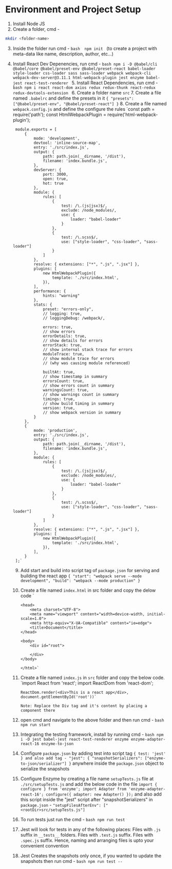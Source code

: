 # Environment and Project Setup

1. Install Node JS
2. Create a folder, cmd - 
```bash 
mkdir <folder-name> 
```
3. Inside the folder run cmd - ```bash 
npm init ``` (to create a project with meta-data like name, description, author, etc...)
4. Install React Dev Depenencies, run cmd - ```bash npm i -D @babel/cli @babel/core @babel/preset-env @babel/preset-react babel-loader style-loader css-loader sass sass-loader webpack webpack-cli webpack-dev-server@3.11.1 html-webpack-plugin jest enzyme babel-jest react-test-renderer ```
	5. Install React Dependencies, run cmd - ```bash npm i react react-dom axios redux redux-thunk react-redux redux-devtools-extension ```
	6. Create a folder name `src`
	7. Create a file named `.babelrc` and define the presets in it
		`{
    		"presets": ["@babel/preset-env", "@babel/preset-react"]
		}`
	8. Create a file named `webpack.config.js` and define the configure the rules
		`const path = require('path');
		const HtmlWebpackPlugin = require('html-webpack-plugin');
		
		module.exports = [
			{
				mode: 'development',
				devtool: 'inline-source-map',
				entry: './src/index.js',
				output: {
					path: path.join(__dirname, '/dist'),
					filename: 'index.bundle.js',
				},
				devServer: {
					port: 3000,
					open: true,
					hot: true
				},
				module: {
					rules: [
						{
							test: /\.(js|jsx)$/,
							exclude: /node_modules/,
							use: {
								loader: "babel-loader"
							}
						},
						{
							test: /\.scss$/,
							use: ["style-loader", "css-loader", "sass-loader"]
						}
					]
				},
				resolve: { extensions: ["*", ".js", ".jsx"] },
				plugins: [
					new HtmlWebpackPlugin({
						template: './src/index.html',
					}),
				],
				performance: {
					hints: "warning"
				},
				stats: {
					preset: "errors-only",
					// logging: true,
					// loggingDebug: /webpack/,

					errors: true,
					// show errors
					errorDetails: true,
					// show details for errors
					errorStack: true,
					// show internal stack trace for errors
					moduleTrace: true,
					// show module trace for errors
					// (why was causing module referenced)

					builtAt: true,
					// show timestamp in summary
					errorsCount: true,
					// show errors count in summary
					warningsCount: true,
					// show warnings count in summary
					timings: true,
					// show build timing in summary
					version: true,
					// show webpack version in summary
				}
			},
			{
				mode: 'production',
				entry: './src/index.js',
				output: {
					path: path.join(__dirname, '/dist'),
					filename: 'index.bundle.js',
				},
				module: {
					rules: [
						{
							test: /\.(js|jsx)$/,
							exclude: /node_modules/,
							use: {
								loader: "babel-loader"
							}
						},
						{
							test: /\.scss$/,
							use: ["style-loader", "css-loader", "sass-loader"]
						}
					]
				},
				resolve: { extensions: ["*", ".js", ".jsx"] },
				plugins: [
					new HtmlWebpackPlugin({
						template: './src/index.html',
					}),
				],
			}
		];`
	9. Add start and build into script tag of `package.json` for serving and building the react app
		    `{
				"start": "webpack serve --mode development",
    			"build": "webpack --mode production"
			}`
	10. Create a file named `index.html` in src folder and copy the delow code
			`<!DOCTYPE html>
			<html lang="en">

			<head>
				<meta charset="UTF-8">
				<meta name="viewport" content="width=device-width, initial-scale=1.0">
				<meta http-equiv="X-UA-Compatible" content="ie=edge">
				<title>Document</title>
			</head>

			<body>
				<div id="root">

				</div>
			</body>

			</html>`
	11. Create a file named `index.js` in `src` folder and copy the below code.
			`import React from 'react';
			import ReactDom from 'react-dom';

			ReactDom.render(<div>This is a react app</div>, document.getElementById('root'))`
			
			Note: Replace the Div tag and it's content by placing a component there
	12. open cmd and navigate to the above folder and then run cmd - ```bash npm run start ```
	13. Integrating the testing framework, install by running cmd - ```bash npm i -D jest babel-jest react-test-renderer enzyme enzyme-adapter-react-16 enzyme-to-json ```
	14. Configure `package.json` by adding test into script tag
	 	`{
			test: 'jest'
		}
		and also add tag -
		"jest": {
  			"snapshotSerializers": ["enzyme-to-json/serializer"]
		}`
		anywhere inside the `package.json` object to serialize the snapshots
	15. Configure Enzyme by creating a file name `setupTests.js` file at `./src/setupTests.js` and add the below code in the file
			`import { configure } from 'enzyme';
			import Adapter from 'enzyme-adapter-react-16';
			configure({ adapter: new Adapter() });`
		and also add this script inside the "jest" script after "snapshotSerializers" in `package.json` - `"setupFilesAfterEnv": ["<rootDir>src/setupTests.js"]`
	16. To run tests just run the cmd - ```bash npm run test ```
	17. Jest will look for tests in any of the following places:
			Files with `.js` suffix in `__tests__` folders.
			Files with `.test.js` suffix.
			Files with `.spec.js` suffix.
		Hence, naming and arranging files is upto your convenient convention
	18. Jest Creates the snapshots only once, if you wanted to update the snapshots then run cmd - ```bash npm run test -- ```
